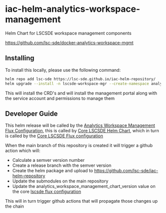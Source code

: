# iac-helm-analytics-workspace-management
Helm Chart for LSCSDE workspace management components

https://github.com/lsc-sde/docker-analytics-workspace-mgmt

## Installing
To install this locally, please use the following command: 
```bash
helm repo add lsc-sde https://lsc-sde.github.io/iac-helm-repository/
helm upgrade --install -n lscsde-workspace-mgr --create-namespace analytics-workspace-management lsc-sde/analytics-workspace-management
```

This will install the CRD's and will install the management portal along with the service account and permissions to manage them

## Developer Guide
This helm release will be called by the [Analytics Workspace Management Flux Configuration](../../flux/analytics-workspace-management/), this is called by [Core LSCSDE Helm Chart](../../helm/lscsde-flux/), which in turn is called by the [Core LSCSDE Flux configuration](../../flux/lscsde/)

When the main branch of this repository is created it will trigger a github action which will:
* Calculate a semver version number
* Create a release branch with the semver version
* Create the helm package and upload to https://github.com/lsc-sde/iac-helm-repository
* Update the submodules on the main repository
* Update the analytics_workspace_management_chart_version value on the core [lscsde flux configuration](../../flux/lscsde)

This will in turn trigger github actions that will propagate those changes up the chain